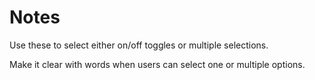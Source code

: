 # Notes

Use these to select either on/off toggles or multiple selections.

Make it clear with words when users can select one or multiple options.